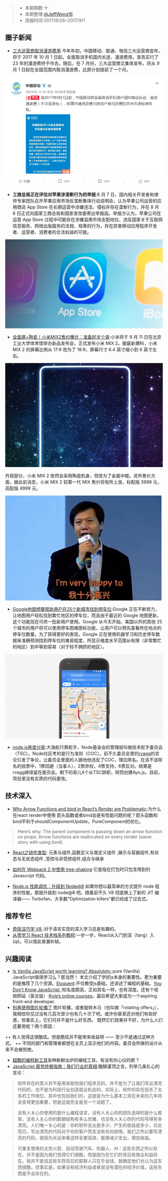 
> - 本期期数:十  
> - 本期整理:[@JeffWong16](https://github.com/JeffWong16)
> - 周报时间:2017/8/28~2017/9/1 


## 圈子新闻

- [三大运营商取消漫游费用](http://www.geekpark.net/topics/221567) 今年年初，中国移动、联通、电信三大运营商宣布，将于 2017 年 10 月 1 日起，全面取消手机国内长途、漫游费用，宣告实行了 23 年的漫游费终于作古。随后，在 7 月份，三大运营商又集体宣布，将从 9 月 1 日起在全国范围内取消漫游费，比原计划提前了一个月。

![微博截图](https://raw.githubusercontent.com/EHDFE/ehdfe-weekly/master/assets/010.1.jpg)

- **工商总局正在评估对苹果涉垄断行为的举报**:8 月 7 日，国内相关开发者和律师专家团队召开苹果应用市场反垄断集体行动说明会，认为苹果公司运营的应用商店 App Store 在长期运营中涉嫌违法、侵权并存在垄断行为，并在 8 月 8 日正式向国家工商总局和国家发改委寄出举报函。举报方认为，苹果公司在运营 App Store 过程中可能存在涉嫌滥用市场支配地位、违反国家关于互联网信息服务、网络出版服务的法规、规章的行为，存在损害移动应用程序开发者、运营者、消费者的合法权益的可能。

![文案配图](https://raw.githubusercontent.com/EHDFE/ehdfe-weekly/master/assets/010.2.jpg)

- [全面屏+陶瓷！小米MIX2售价曝光：准备好半个肾](http://news.mydrivers.com/1/546/546447.htm):小米将于 9 月 11 日在北京工业大学体育馆举办新品发布会，正式发布小米 MIX 2。据最新爆料，小米 MIX 2 的屏幕比例从 17:9 改为了 18:9，屏幕尺寸 6.4 英寸缩小到 6 英寸左右。

![小米MIX2](https://raw.githubusercontent.com/EHDFE/ehdfe-weekly/master/assets/010.3.jpg)

外观部分，小米 MIX 2 依然会采用陶瓷机身，但改为了金属中框。另外售价方面，据此前消息，小米 MIX 2 较第一代 MIX 售价将有所上涨，标配版 3999 元，高配版 4999 元。

![Are you Ok？](https://raw.githubusercontent.com/EHDFE/ehdfe-weekly/master/assets/010.4.jpg)

- [Google地图想要帮助用户在25个新城市找到停车位](http://www.cnbeta.com/articles/tech/646399.htm):Google 正在不断努力，让地图用户轻松找到繁忙地区的停车位，而且由于最近的 Google 地图更新，这个功能现在可供一批新用户使用。Google 从今天开始，美国以外的其他 25 个城市的用户将可以使用停车困难图标功能，让用户可以预先查看所在地点的停车位数量。为了获得更好的表现，Google 正在使用机器学习和历史停车数据来准确预测找到停车位的难易程度，所显示难度水平范围从有限（非常繁忙的地区）到中等到容易（对于较不拥挤的地区）。

![Google地图想要帮助用户在25个新城市找到停车位](https://raw.githubusercontent.com/EHDFE/ehdfe-weekly/master/assets/010.5.png)


- [node.js再度分家](https://www.zhihu.com/question/64358787):大海航行靠舵手，Node基金会的管理层叫做技术舵手委员会（TSC）。Node社区考的是行为准则（COC）。前不久委员会里的[rvagg](https://github.com/rvagg)的言论引发了争论，让委员会里面的人据地他违反了COC，理应除名。在该不该除名的投票中，1票回避（当事人），2票弃权，4票支持，6票反对。结果是rvagg继续留在委员会。剩下的哥儿4个从TSC辞职，转而创建Ayo.js。目前，项目里没有实质的代码更改。


## 技术深入

- [Why Arrow Functions and bind in React’s Render are Problematic](https://medium.freecodecamp.org/why-arrow-functions-and-bind-in-reacts-render-are-problematic-f1c08b060e36):为什么在react render中使用 箭头函数或者bind会是有性能问题的呢？箭头函数和 bind不利于shouldComponentUpdate，PureComponent的优化。
>Here’s why: The parent component is passing down an arrow function on props. Arrow functions are reallocated on every render (same story with using bind).

- [React之组件类型](https://mp.weixin.qq.com/s/U4REXWqmVa-XgyR1_fUf7A): 元素与组件,函数定义与类定义组件 ,展示与容器组件,有状态与无状态组件 ,受控与非受控组件,组合与继承

- [如何在 Webpack 2 中使用 tree-shaking](http://mp.weixin.qq.com/s/Zi1xnMJp-iRLa-3L-aiVpA) 它是指在打包时只包含用到的 Javascript 代码。 

- [Node.js 性能调优：升级到 Node@8](https://zhuanlan.zhihu.com/p/28702422) 如果你想以最简单的方式提升 node 程序的性能，那就升级到 node@8 吧。随着前不久 V8 彻底换上了新的 JIT 编译器—— Turbofan，大多数“Optimization killers”都已经成了过去式。

## 推荐专栏

- [奇技淫巧学 V8 ](https://zhuanlan.zhihu.com/p/28777722):对于语言实现的深入学习总是有趣的。
- [从零学习 React 技术栈系列教程](https://yubolun.com/):一步一步，React从入门到深（fang）入(qi)。可以借此查漏补缺。

## 兴趣阅读

- [Is Vanilla JavaScript worth learning? Absolutely.](https://medium.freecodecamp.org/is-vanilla-javascript-worth-learning-absolutely-c2c67140ac34):pure (Vanilla) JavaScript值得学习么？那当然！ 本文介绍了学好js本身的重要性。更为重要的是推荐了几个资源。[Eloquent](http://eloquentjavascript.net/):不仅教受js基础，还讲述了编程的基础。[You Don’t Know JavaScript ](https://github.com/getify/You-Dont-Know-JS):知名度颇高，正如其名一样，也有深度。还有个视频网站（英文版）:[Kyle’s online courses](https://frontendmasters.com/kyle-simpson/)。最后希望大家成为一个aspiring front-end developer.
- [别再使用图片轮播了](https://github.com/xitu/gold-miner/blob/master/TODO/dont-use-automatic-image-sliders-or-carousels.md)  图片轮播，或者旋转木马（也叫做「rotating offers」），我相信你见过没有几百次至少也有几十次了吧。或许你甚至还对他们有些好感，但事实上，它们可并不是什么好东西。
既然它们效果并不好，为什么人们还要用呢？两个原因：

++ 有人觉得这很酷炫。但是酷炫并不能带来收益呀 —— 至少不是通过这种方式。
++ 不同的部门和管理者都想在主页上显示他们的内容。委员会所做的设计从来不会被拒绝。

- [超酷的编程新工具](https://www.oschina.net/translate/11-cool-new-coding-tools-to-know)各种新鲜出炉的编程工具，有没有你心仪的款？
- [JavaScript 疲劳终极指南：我们行业的真相](http://mp.weixin.qq.com/s/N-lusMVZ0nc77TyVIH74yQ):醍醐灌顶之言。列举几条扎心的言论：
>软件存在的意义并不是用来取悦我们程序员的，并不是为了让我们写出漂亮代码的，也不是为科技行业创造就业机会的。实际上，软件的存在扼杀了太多的工作岗位，其中也包括我们的，这就是为什么基本工资在未来的几年将会变得更加重要，但是这就完全是另一个话题了。

> 没有人关心你使用的是什么编程语言，没有人关心你的团队选择的是什么框架，没有人关心你的数据结构有多么优雅，也没有人关心你的代码写得有多漂亮。人们唯一关心的是：你的软件支出是多少，产生的收益是多少，仅此而已。写出漂亮的代码对于你的客户而言没有任何卵用。我们之所以要写漂亮的代码，是因为长远来看这样会更高效，能够减少支出，增加收益。

>可重复使用的太空火箭、自动驾驶汽车、机器人、AI：这些东西之所以存在，并不是因为我们觉得它们很酷，而是因为在它们的背后有商业利益存在。我并不是说这些东西背后的那群人只在乎金钱，我确定他们也认为这东西很酷，但事实是，如果没有经济利益或者说没有潜在的经济价值，这些东西是不会存在的。


